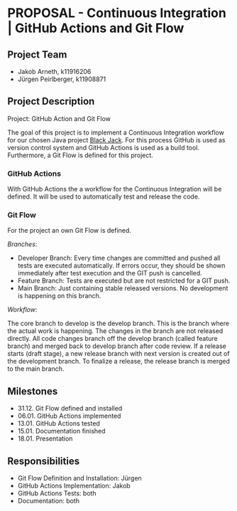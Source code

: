 # PROPOSAL - Continuous Integration | GitHub Actions and Git Flow

## Project Team
- Jakob Arneth, k11916206
- Jürgen Peirlberger, k11908871

## Project Description
Project: GitHub Action and Git Flow

The goal of this project is to implement a Continuous Integration workflow for our chosen Java project [Black Jack](https://github.com/jdarneth/Continous-Integration-GitHub/tree/main/Blackjack). For this process GitHub is used as version control system and GitHub Actions is used as a build tool. Furthermore, a Git Flow is defined for this project.

### GitHub Actions
With GitHub Actions the a workflow for the Continuous Integration will be defined. It will be used to automatically test and release the code.

### Git Flow
For the project an own Git Flow is defined. 

*Branches*:
- Developer Branch: Every time changes are committed and pushed all tests are executed automatically. If errors occur, they should be shown immediately after test execution and the GIT push is cancelled.
- Feature Branch: Tests are executed but are not restricted for a GIT push.
- Main Branch: Just containing stable released versions. No development is happening on this branch.

*Workflow*:

The core branch to develop is the develop branch. This is the branch where the actual work is happening. The changes in the branch are not released directly. All code changes branch off the develop branch (called feature branch) and merged back to develop branch after code review. If a release starts (draft stage), a new release branch with next version is created out of the development branch. To finalize a release, the release branch is merged to the main branch.

## Milestones
- 31.12. Git Flow defined and installed
- 06.01. GitHub Actions implemented
- 13.01. GitHub Actions tested
- 15.01. Documentation finished
- 18.01. Presentation

## Responsibilities
- Git Flow Definition and Installation: Jürgen
- GitHub Actions Implementation: Jakob
- GitHub Actions Tests: both
- Documentation: both
